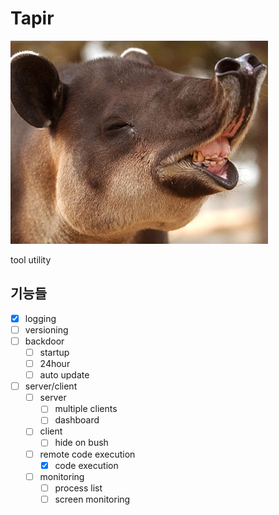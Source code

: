# Tapir

![tapir](/tapir.jpg)

tool utility

## 기능들

- [x] logging
- [ ] versioning
- [ ] backdoor
    - [ ] startup
    - [ ] 24hour
    - [ ] auto update
- [ ] server/client
    - [ ] server
        - [ ] multiple clients
        - [ ] dashboard
    - [ ] client
        - [ ] hide on bush
    - [ ] remote code execution
        - [x] code execution
    - [ ] monitoring
        - [ ] process list
        - [ ] screen monitoring
